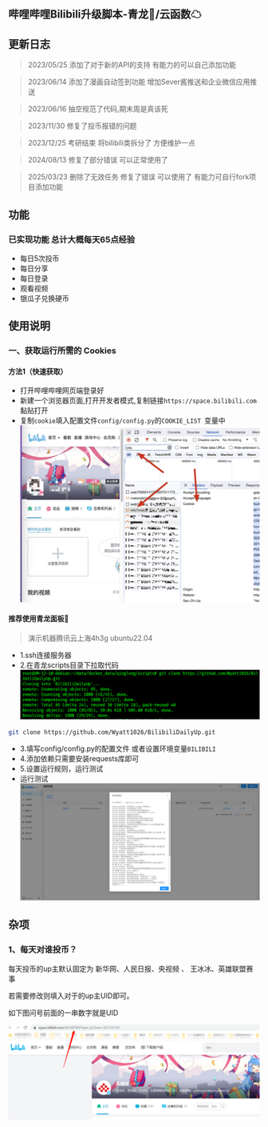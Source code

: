 ## 哔哩哔哩Bilibili升级脚本-青龙🐉/云函数☁



## 更新日志
>2023/05/25 添加了对于新的API的支持 有能力的可以自己添加功能

>2023/06/14 添加了漫画自动签到功能 增加Sever酱推送和企业微信应用推送

>2023/06/16 抽空规范了代码,期末周是真该死

>2023/11/30 修复了投币报错的问题

>2023/12/25 考研结束 将bilibili类拆分了 方便维护一点

>2024/08/13 修复了部分错误 可以正常使用了
 
>2025/03/23 删除了无效任务 修复了错误 可以使用了 有能力可自行fork项目添加功能
## 功能

### 已实现功能 总计大概每天65点经验
- 每日5次投币
- 每日分享
- 每日登录
- 观看视频
- 银瓜子兑换硬币

## 使用说明

### 一、获取运行所需的 Cookies

#### 方法1（快速获取）

- 打开哔哩哔哩网页端登录好
- 新建一个浏览器页面,打开开发者模式,复制链接`https://space.bilibili.com`黏贴打开
- 复制`cookie`填入配置文件`config/config.py`的`COOKIE_LIST `变量中![](./doc/ck.jpg)


#### 推荐使用青龙面板🐉

> 演示机器腾讯云上海4h3g ubuntu22.04

- 1.ssh连接服务器
- 2.在青龙scripts目录下拉取代码
![](./doc/ql.png)
```bash
git clone https://github.com/Wyatt1026/BilibiliDailyUp.git
```
- 3.填写config/config.py的配置文件 或者设置环境变量`BILIBILI`
- 4.添加依赖只需要安装requests库即可
- 5.设置运行规则，运行测试
- 运行测试![](./doc/run.png)





## 杂项

### 1、每天对谁投币？

每天投币的up主默认固定为 新华网、人民日报、央视频 、 王冰冰、英雄联盟赛事

若需要修改则填入对于的up主UID即可。

如下图问号前面的一串数字就是UID

![](doc/uid.png)




